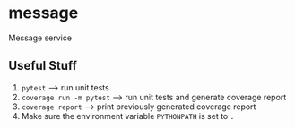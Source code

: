 # message
Message service

## Useful Stuff
1. `pytest` --> run unit tests
2. `coverage run -m pytest` --> run unit tests and generate coverage report
3. `coverage report` --> print previously generated coverage report
4. Make sure the environment variable `PYTHONPATH` is set to `.` 